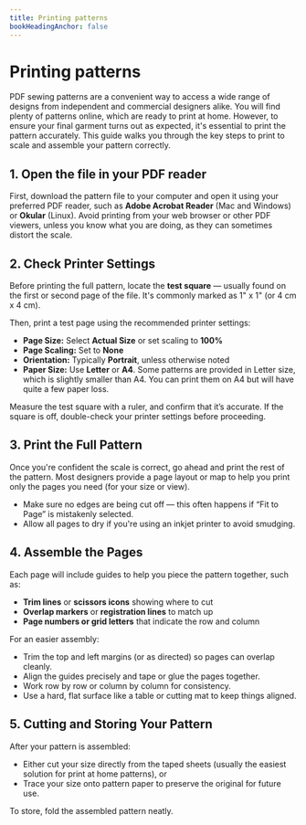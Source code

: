 ```yaml
---
title: Printing patterns
bookHeadingAnchor: false
---
```


# Printing patterns

PDF sewing patterns are a convenient way to access a wide range of designs from independent and commercial designers alike. You will find plenty of patterns online, which are ready to print at home. However, to ensure your final garment turns out as expected, it's essential to print the pattern accurately. This guide walks you through the key steps to print to scale and assemble your pattern correctly.

## 1. Open the file in your PDF reader

First, download the pattern file to your computer and open it using your preferred PDF reader, such as **Adobe Acrobat Reader** (Mac and Windows) or **Okular** (Linux). Avoid printing from your web browser or other PDF viewers, unless you know what you are doing, as they can sometimes distort the scale.

## 2. Check Printer Settings

Before printing the full pattern, locate the **test square** — usually found on the first or second page of the file. It's commonly marked as 1" x 1" (or 4 cm x 4 cm).

Then, print a test page using the recommended printer settings:
- **Page Size:** Select **Actual Size** or set scaling to **100%**
- **Page Scaling:** Set to **None**
- **Orientation:** Typically **Portrait**, unless otherwise noted
- **Paper Size:** Use **Letter** or **A4**. Some patterns are provided in Letter size, which is slightly smaller than A4. You can print them on A4 but will have quite a few paper loss.

Measure the test square with a ruler, and confirm that it’s accurate. If the square is off, double-check your printer settings before proceeding.

## 3. Print the Full Pattern

Once you're confident the scale is correct, go ahead and print the rest of the pattern. Most designers provide a page layout or map to help you print only the pages you need (for your size or view).

- Make sure no edges are being cut off — this often happens if “Fit to Page” is mistakenly selected.
- Allow all pages to dry if you're using an inkjet printer to avoid smudging.

## 4. Assemble the Pages

Each page will include guides to help you piece the pattern together, such as:

- **Trim lines** or **scissors icons** showing where to cut
- **Overlap markers** or **registration lines** to match up
- **Page numbers or grid letters** that indicate the row and column

For an easier assembly:
- Trim the top and left margins (or as directed) so pages can overlap cleanly.
- Align the guides precisely and tape or glue the pages together.
- Work row by row or column by column for consistency.
- Use a hard, flat surface like a table or cutting mat to keep things aligned.

## 5. Cutting and Storing Your Pattern

After your pattern is assembled:

- Either cut your size directly from the taped sheets (usually the easiest solution for print at home patterns), or
- Trace your size onto pattern paper to preserve the original for future use.

To store, fold the assembled pattern neatly.

